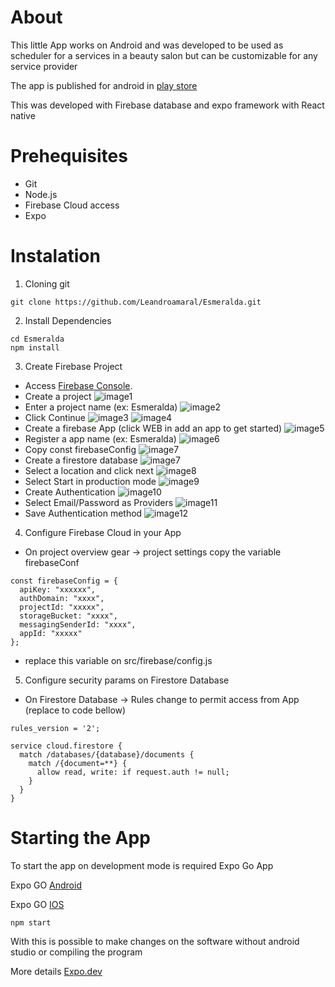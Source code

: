 # About
This little App works on Android and was developed to be used as scheduler for a services in a beauty salon but can be customizable for any service provider

The app is published for android in [play store](https://play.google.com/store/apps/details?id=com.leobsb.esmeralda&hl=en_US&gl=US)

This was developed with Firebase database and expo framework with React native
 
# Prehequisites 
- Git
- Node.js
- Firebase Cloud access
- Expo

# Instalation

1. Cloning git 
``` 
git clone https://github.com/Leandroamaral/Esmeralda.git
```

2. Install Dependencies
```
cd Esmeralda
npm install
```

3. Create Firebase Project

- Access  [Firebase Console](https://console.firebase.google.com/).
- Create a project
![image1](https://github.com/Leandroamaral/Esmeralda/blob/78a9d5ee6befc49339daf164c21f147f47d6c82b/assets/readme/01.png?raw=true)
- Enter a project name (ex: Esmeralda)
![image2](https://github.com/Leandroamaral/Esmeralda/blob/78a9d5ee6befc49339daf164c21f147f47d6c82b/assets/readme/03.png?raw=true)
- Click Continue
![image3](https://github.com/Leandroamaral/Esmeralda/blob/78a9d5ee6befc49339daf164c21f147f47d6c82b/assets/readme/04.png?raw=true)
![image4](https://github.com/Leandroamaral/Esmeralda/blob/78a9d5ee6befc49339daf164c21f147f47d6c82b/assets/readme/06.png?raw=true)
- Create a firebase App (click WEB in add an app to get started)
![image5](https://github.com/Leandroamaral/Esmeralda/blob/78a9d5ee6befc49339daf164c21f147f47d6c82b/assets/readme/07.png?raw=true)
- Register a app name (ex: Esmeralda)
![image6](https://github.com/Leandroamaral/Esmeralda/blob/78a9d5ee6befc49339daf164c21f147f47d6c82b/assets/readme/08.png?raw=true)
- Copy const firebaseConfig
![image7](https://github.com/Leandroamaral/Esmeralda/blob/78a9d5ee6befc49339daf164c21f147f47d6c82b/assets/readme/09.png?raw=true)
- Create a firestore database
![image7](https://github.com/Leandroamaral/Esmeralda/blob/78a9d5ee6befc49339daf164c21f147f47d6c82b/assets/readme/10.png?raw=true)
- Select a location and click next
![image8](https://github.com/Leandroamaral/Esmeralda/blob/78a9d5ee6befc49339daf164c21f147f47d6c82b/assets/readme/11.png?raw=true)
- Select Start in production mode
![image9](https://github.com/Leandroamaral/Esmeralda/blob/78a9d5ee6befc49339daf164c21f147f47d6c82b/assets/readme/12.png?raw=true)
- Create Authentication
![image10](https://github.com/Leandroamaral/Esmeralda/blob/78a9d5ee6befc49339daf164c21f147f47d6c82b/assets/readme/13.png?raw=true)
- Select Email/Password as Providers
![image11](https://github.com/Leandroamaral/Esmeralda/blob/78a9d5ee6befc49339daf164c21f147f47d6c82b/assets/readme/14.png?raw=true)
- Save Authentication method
![image12](https://github.com/Leandroamaral/Esmeralda/blob/78a9d5ee6befc49339daf164c21f147f47d6c82b/assets/readme/15.png?raw=true)

4. Configure Firebase Cloud in your App
- On project overview gear -> project settings copy the variable firebaseConf
```
const firebaseConfig = {
  apiKey: "xxxxxx",
  authDomain: "xxxx",
  projectId: "xxxxx",
  storageBucket: "xxxx",
  messagingSenderId: "xxxx",
  appId: "xxxxx"
};
```
- replace this variable on src/firebase/config.js

5. Configure security params on Firestore Database
- On Firestore Database -> Rules change to permit access from App (replace to code bellow)
```
rules_version = '2';

service cloud.firestore {
  match /databases/{database}/documents {
    match /{document=**} {
      allow read, write: if request.auth != null;
    }
  }
}
```

# Starting the App
To start the app on development mode is required Expo Go App

Expo GO [Android](https://play.google.com/store/apps/details?id=host.exp.exponent&hl=en_US&gl=US&pli=1)

Expo GO [IOS](https://apps.apple.com/us/app/expo-go/id982107779)

```
npm start
```

With this is possible to make changes on the software without android studio or compiling the program

More details [Expo.dev](https://expo.dev/)
